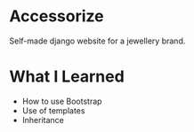 # Accessorize
Self-made django website for a jewellery brand.

# What I Learned
 - How to use Bootstrap
 - Use of templates 
 - Inheritance
